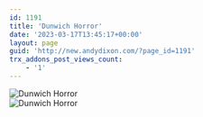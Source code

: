 ```yaml
---
id: 1191
title: 'Dunwich Horror'
date: '2023-03-17T13:45:17+00:00'
layout: page
guid: 'http://new.andydixon.com/?page_id=1191'
trx_addons_post_views_count:
    - '1'
---
```


![Dunwich Horror](https://i0.wp.com/assets.g8x2.ldn.idrivee2-23.com/posters/Dunwich%20Horror%2001.jpg?w=1200&ssl=1 "Dunwich Horror")  
![Dunwich Horror](https://i0.wp.com/assets.g8x2.ldn.idrivee2-23.com/posters/Dunwich%20Horror%2002.jpg?w=1200&ssl=1 "Dunwich Horror")